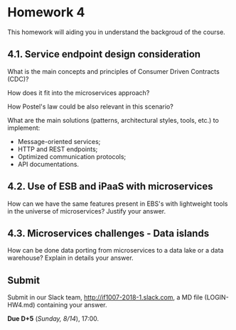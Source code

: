 # Homework 4

This homework will aiding you in understand the backgroud of the course.

## 4.1. Service endpoint design consideration

What is the main concepts and principles of Consumer Driven Contracts (CDC)?

How does it fit into the microservices approach?

How Postel's law could be also relevant in this scenario?

What are the main solutions (patterns, architectural styles, tools, etc.) to implement:

- Message-oriented services;
- HTTP and REST endpoints;
- Optimized communication protocols;
- API documentations.

## 4.2. Use of ESB and iPaaS with microservices

How can we have the same features present in EBS's with lightweight tools in the universe of microservices? Justify your answer.

## 4.3. Microservices challenges - Data islands

How can be done data porting from microservices to a data lake or a data warehouse? Explain in details your answer.

## Submit

Submit in our Slack team, http://if1007-2018-1.slack.com, a MD file (LOGIN-HW4.md) containing your answer.

**Due D+5** (_Sunday, 8/14_), 17:00.
